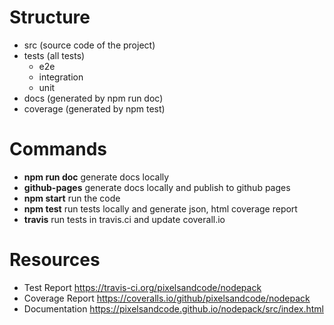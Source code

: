 # Structure

- src (source code of the project)
- tests (all tests)
  - e2e
  - integration
  - unit
- docs (generated by npm run doc)
- coverage (generated by npm test)

# Commands
- **npm run doc** generate docs locally
- **github-pages** generate docs locally and publish to github pages
- **npm start** run the code
- **npm test** run tests locally and generate json, html coverage report
- **travis** run tests in travis.ci and update coverall.io

# Resources
- Test Report https://travis-ci.org/pixelsandcode/nodepack
- Coverage Report https://coveralls.io/github/pixelsandcode/nodepack
- Documentation https://pixelsandcode.github.io/nodepack/src/index.html